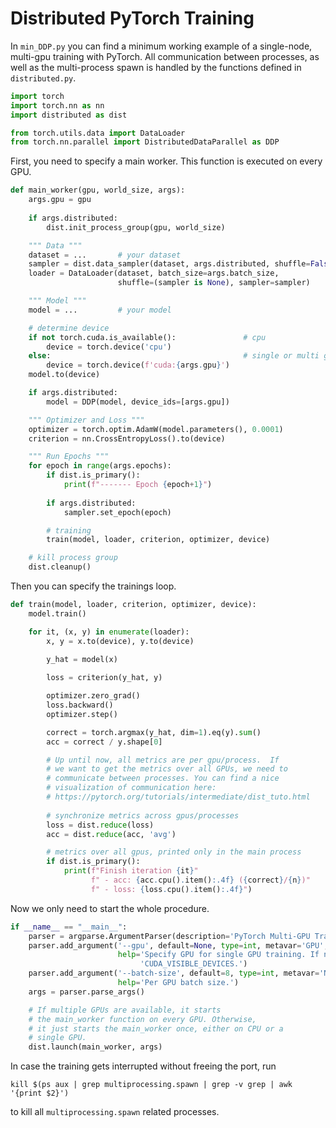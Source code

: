 # Distributed PyTorch Training


In `min_DDP.py` you can find a minimum working example of a single-node, multi-gpu training with PyTorch.
All communication between processes, as well as the multi-process spawn is handled by the functions defined
in `distributed.py`.

```python
import torch
import torch.nn as nn
import distributed as dist

from torch.utils.data import DataLoader
from torch.nn.parallel import DistributedDataParallel as DDP
```

First, you need to specify a main worker. This function is executed on every GPU.

```python
def main_worker(gpu, world_size, args):
    args.gpu = gpu
    
    if args.distributed:
        dist.init_process_group(gpu, world_size)

    """ Data """
    dataset = ...       # your dataset
    sampler = dist.data_sampler(dataset, args.distributed, shuffle=False)
    loader = DataLoader(dataset, batch_size=args.batch_size,
                        shuffle=(sampler is None), sampler=sampler)

    """ Model """
    model = ...         # your model

    # determine device
    if not torch.cuda.is_available():               # cpu
        device = torch.device('cpu')
    else:                                           # single or multi gpu
        device = torch.device(f'cuda:{args.gpu}')
    model.to(device)

    if args.distributed:
        model = DDP(model, device_ids=[args.gpu])

    """ Optimizer and Loss """
    optimizer = torch.optim.AdamW(model.parameters(), 0.0001)
    criterion = nn.CrossEntropyLoss().to(device)

    """ Run Epochs """
    for epoch in range(args.epochs):
        if dist.is_primary():
            print(f"------- Epoch {epoch+1}")
        
        if args.distributed:
            sampler.set_epoch(epoch)

        # training
        train(model, loader, criterion, optimizer, device)

    # kill process group
    dist.cleanup()
```

Then you can specify the trainings loop.

```python
def train(model, loader, criterion, optimizer, device):
    model.train()

    for it, (x, y) in enumerate(loader):
        x, y = x.to(device), y.to(device)

        y_hat = model(x)
    
        loss = criterion(y_hat, y)

        optimizer.zero_grad()
        loss.backward()
        optimizer.step()

        correct = torch.argmax(y_hat, dim=1).eq(y).sum()
        acc = correct / y.shape[0]

        # Up until now, all metrics are per gpu/process.  If
        # we want to get the metrics over all GPUs, we need to
        # communicate between processes. You can find a nice
        # visualization of communication here:
        # https://pytorch.org/tutorials/intermediate/dist_tuto.html
        
        # synchronize metrics across gpus/processes
        loss = dist.reduce(loss)
        acc = dist.reduce(acc, 'avg')

        # metrics over all gpus, printed only in the main process
        if dist.is_primary():
            print(f"Finish iteration {it}"
                  f" - acc: {acc.cpu().item():.4f} ({correct}/{n})"
                  f" - loss: {loss.cpu().item():.4f}")
```

Now we only need to start the whole procedure.

```python
if __name__ == "__main__":
    parser = argparse.ArgumentParser(description='PyTorch Multi-GPU Training')
    parser.add_argument('--gpu', default=None, type=int, metavar='GPU',
                        help='Specify GPU for single GPU training. If not specified, it runs on all '
                             'CUDA_VISIBLE_DEVICES.')
    parser.add_argument('--batch-size', default=8, type=int, metavar='N',
                        help='Per GPU batch size.')
    args = parser.parse_args()

    # If multiple GPUs are available, it starts
    # the main_worker function on every GPU. Otherwise,
    # it just starts the main_worker once, either on CPU or a
    # single GPU.
    dist.launch(main_worker, args)
```

In case the training gets interrupted without freeing the port, run
```
kill $(ps aux | grep multiprocessing.spawn | grep -v grep | awk '{print $2}')
```
to kill all `multiprocessing.spawn` related processes. 